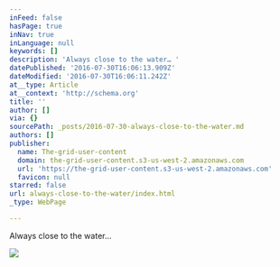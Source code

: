 ```yaml
---
inFeed: false
hasPage: true
inNav: true
inLanguage: null
keywords: []
description: 'Always close to the water… '
datePublished: '2016-07-30T16:06:13.909Z'
dateModified: '2016-07-30T16:06:11.242Z'
at__type: Article
at__context: 'http://schema.org'
title: ''
author: []
via: {}
sourcePath: _posts/2016-07-30-always-close-to-the-water.md
authors: []
publisher:
  name: The-grid-user-content
  domain: the-grid-user-content.s3-us-west-2.amazonaws.com
  url: 'https://the-grid-user-content.s3-us-west-2.amazonaws.com'
  favicon: null
starred: false
url: always-close-to-the-water/index.html
_type: WebPage

---
```

Always close to the water... 

<article style=""><img src="https://the-grid-user-content.s3-us-west-2.amazonaws.com/59f28d1e-7944-47ad-b483-bcdecb173576.jpg" /></article>